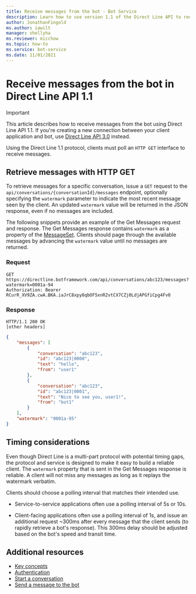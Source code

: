 ```yaml
---
title: Receive messages from the bot - Bot Service
description: Learn how to use version 1.1 of the Direct Line API to receive messages from bots. See how to issue GET requests. Become familiar with timing considerations. 
author: JonathanFingold
ms.author: iawilt
manager: shellyha
ms.reviewer: micchow
ms.topic: how-to
ms.service: bot-service
ms.date: 11/01/2021
---
```


# Receive messages from the bot in Direct Line API 1.1

> [!IMPORTANT]
> This article describes how to receive messages from the bot using Direct Line API 1.1. If you're creating a new connection between your client application and bot, use [Direct Line API 3.0](bot-framework-rest-direct-line-3-0-receive-activities.md) instead.

Using the Direct Line 1.1 protocol, clients must poll an `HTTP GET` interface to receive messages.

## Retrieve messages with HTTP GET

To retrieve messages for a specific conversation, issue a `GET` request to the `api/conversations/{conversationId}/messages` endpoint, optionally specifying the `watermark` parameter to indicate the most recent message seen by the client. An updated `watermark` value will be returned in the JSON response, even if no messages are included.

The following snippets provide an example of the Get Messages request and response. The Get Messages response contains `watermark` as a property of the [MessageSet](bot-framework-rest-direct-line-1-1-api-reference.md#messageset-object). Clients should page through the available messages by advancing the `watermark` value until no messages are returned.

### Request

```http
GET https://directline.botframework.com/api/conversations/abc123/messages?watermark=0001a-94
Authorization: Bearer RCurR_XV9ZA.cwA.BKA.iaJrC8xpy8qbOF5xnR2vtCX7CZj0LdjAPGfiCpg4Fv0
```

### Response

```http
HTTP/1.1 200 OK
[other headers]
```

```json
{
    "messages": [
        {
            "conversation": "abc123",
            "id": "abc123|0000",
            "text": "hello",
            "from": "user1"
        }, 
        {
            "conversation": "abc123",
            "id": "abc123|0001",
            "text": "Nice to see you, user1!",
            "from": "bot1"
        }
    ],
    "watermark": "0001a-95"
}
```

## Timing considerations

Even though Direct Line is a multi-part protocol with potential timing gaps, the protocol and service is designed to make it easy to build a reliable client. The `watermark` property that is sent in the Get Messages response is reliable. A client will not miss any messages as long as it replays the watermark verbatim.

Clients should choose a polling interval that matches their intended use.

- Service-to-service applications often use a polling interval of 5s or 10s.

- Client-facing applications often use a polling interval of 1s, and issue an additional request ~300ms after every message that the client sends (to rapidly retrieve a bot's response). This 300ms delay should be adjusted based on the bot's speed and transit time.

## Additional resources

- [Key concepts](bot-framework-rest-direct-line-1-1-concepts.md)
- [Authentication](bot-framework-rest-direct-line-1-1-authentication.md)
- [Start a conversation](bot-framework-rest-direct-line-1-1-start-conversation.md)
- [Send a message to the bot](bot-framework-rest-direct-line-1-1-send-message.md)
